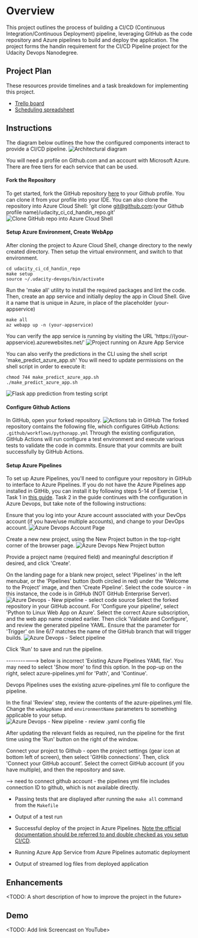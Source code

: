 # Overview

This project outlines the process of building a CI/CD (Continuous Integration/Continuous Deployment) pipeline, leveraging 
GitHub as the code repository and Azure pipelines to build and deploy the application. The project forms the handin requirement
for the CI/CD Pipeline project for the Udacity Devops Nanodegree.

## Project Plan
These resources provide timelines and a task breakdown for implementing this project.

* [Trello board](https://trello.com/b/PafhzaZe/lpr-mobile-app-dev-board)
* [Scheduling spreadsheet](https://docs.google.com/spreadsheets/d/1HbHKXZVIE0PdvfDRzTfFPq-L95pWg8ykViw20-7eCrw/edit?usp=sharing)

## Instructions

The diagram below outlines the how the configured components interact to provide a CI/CD pipeline.
![Architectural diagram](/screenshots/handin_DevOpsComponentDiagram.png)

You will need a profile on Github.com and an account with Microsoft Azure. There are free tiers for each service that can be used. 

#### Fork the Repository
To get started, fork the GitHub repository [here](https://github.com/mikepitman/udacity_ci_cd_handin_repo) to your Github profile. 
You can clone it from your profile into your IDE. You can also clone the repository into Azure Cloud Shell:
'git clone git@github.com:(your Github profile name)/udacity_ci_cd_handin_repo.git'
![Clone GitHub repo into Azure Cloud Shell](/screenshots/handin_CloneGithubRepoIntoAzure.PNG)

#### Setup Azure Environment, Create WebApp
After cloning the project to Azure Cloud Shell, change directory to the newly created directory. Then setup the virtual environment, and switch to that environment.
```
cd udacity_ci_cd_handin_repo
make setup
source ~/.udacity-devops/bin/activate
```

Run the 'make all' utility to install the required packages and lint the code. Then, create an app service and initially deploy the app in Cloud Shell.
Give it a name that is unique in Azure, in place of the placeholder (your-appservice)
```
make all
az webapp up -n (your-appservice)
```

You can verify the app service is running by visiting the URL 'https://(your-appservice).azurewebsites.net/'
![Project running on Azure App Service](/screenshots/handin_AppWorkingInBrowser.PNG)

You can also verify the predictions in the CLI using the shell script 'make_predict_azure_app.sh'
You will need to update permissions on the shell script in order to execute it:
```
chmod 744 make_predict_azure_app.sh
./make_predict_azure_app.sh
```
![Flask app prediction from testing script](/screenshots/handin_CliPredictionTest.PNG)  

#### Configure Github Actions
In GitHub, open your forked repository. 
![Actions tab in GitHub](/screenshots/handin_GithubActionsTab.PNG)
The forked repository contains the following file, which configures GitHub Actions: `.github/workflows/pythonapp.yml`
Through the existing configuration, GitHub Actions will run configure a test environment and execute various tests to validate 
the code in commits. Ensure that your commits are built successfully by GitHub Actions. 

#### Setup Azure Pipelines
To set up Azure Pipelines, you'll need to configure your repository in GitHub to interface to Azure Pipelines. If you do not 
have the Azure Pipelines app installed in GitHib, you can install it by following steps 5-14 of Exercise 1, Task 1 in [this guide](https://www.azuredevopslabs.com/labs/azuredevops/github-integration/).
Task 2 in the guide continues with the configuration in Azure Devops, but take note of the following instructions:

Ensure that you log into your Azure account associated with your DevOps account (if you have/use multiple accounts), and change to your DevOps account.
![Azure Devops Account Page](/screenshots/handin_DevopsPage.PNG)

Create a new new project, using the New Project button in the top-right corner of the browser page.
![Azure Devops New Project button](/screenshots/handin_DevopsNewProject.PNG)

Provide a project name (required field) and meaningful description if desired, and click 'Create'.

On the landing page for a blank new project, select 'Pipelines' in the left menubar, or the 'Pipelines' button (both circled in red) under the 
'Welcome to the Project' image, and then 'Create Pipeline'. 
Select the code source - in this instance, the code is in GitHub (NOT GitHub Enterprise Server).
![Azure Devops - New pipeline - select code source](/screenshots/handin_CreatePipelineSelectRepo.PNG)
Select the forked repository in your GitHub account. For 'Configure your pipeline', select 'Python to Linux Web App on Azure'. Select the correct
Azure subscription, and the web app name created earlier. Then click 'Validate and Configure', and review the generated pipeline YAML. Ensure that
the parameter for 'Trigger' on line 6/7 matches the name of the GitHub branch that will trigger builds. 
![Azure Devops - Select pipeline](/screenshots/handin_SelectPipelineOption.PNG)
 
Click 'Run' to save and run the pipeline. 

-----------> below is incorrect
'Existing Azure Pipelines YAML file'. You may need to select
'Show more' to find this option. In the pop-up on the right, select azure-pipelines.yml for 'Path', and 'Continue'.

Devops Pipelines uses the existing azure-pipelines.yml file to configure the pipeline.

In the final 'Review' step, review the contents of the azure-pipelines.yml file. Change the `webAppName` and `environmentName` parameters to 
something applicable to your setup.
![Azure Devops - New pipeline - review .yaml config file](/screenshots/handin_PipelineReview.PNG)

After updating the relevant fields as required, run the pipeline for the first time using the 'Run' button on the right of the window.

Connect your project to Github - open the project settings (gear icon at bottom left of screen), then select 'GitHib connections'. 
Then, click 'Connect your GitHub account'. Select the correct GitHub account (if you have multiple), and then the repository and save.

--> need to connect github account - the pipelines yml file includes connection ID to github, which is not available directly. 

* Passing tests that are displayed after running the `make all` command from the `Makefile`

* Output of a test run

* Successful deploy of the project in Azure Pipelines.  [Note the official documentation should be referred to and double checked as you setup CI/CD](https://docs.microsoft.com/en-us/azure/devops/pipelines/ecosystems/python-webapp?view=azure-devops).

* Running Azure App Service from Azure Pipelines automatic deployment
 
* Output of streamed log files from deployed application

## Enhancements

<TODO: A short description of how to improve the project in the future>

## Demo 

<TODO: Add link Screencast on YouTube>


